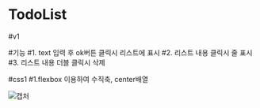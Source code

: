 # TodoList

#v1

#기능
#1. text 입력 후 ok버튼 클릭시 리스트에 표시
#2. 리스트 내용 클릭시 줄 표시
#3. 리스트 내용 더블 클릭시 삭제

#css1
#1.flexbox 이용하여 수직축, center배열

![캡처](https://user-images.githubusercontent.com/57988006/151650466-3b4e0c8c-e411-4d91-b77d-761f358d6f01.PNG)
